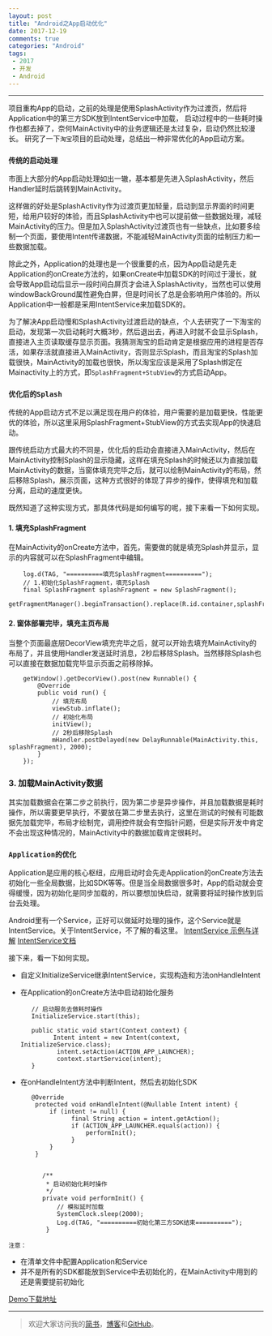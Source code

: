 ```yaml
---
layout: post
title: "Android之App启动优化"
date: 2017-12-19
comments: true
categories: "Android"
tags:
 - 2017
 - 开发
 - Android
---
```



---
项目重构App的启动，之前的处理是使用SplashActivity作为过渡页，然后将Application中的第三方SDK放到IntentService中加载，
启动过程中的一些耗时操作也都去掉了，奈何MainActivity中的业务逻辑还是太过复杂，启动仍然比较漫长。
研究了一下`淘宝`项目的启动处理，总结出一种非常优化的App启动方案。

### `传统的启动处理`
市面上大部分的App启动处理如出一辙，基本都是先进入SplashActivity，然后Handler延时后跳转到MainActivity。
<!-- more -->   

这样做的好处是SplashActivity作为过渡页更加轻量，启动到显示界面的时间更短，给用户较好的体验，而且SplashActivity中也可以提前做一些数据处理，减轻MainActivity的压力。但是加入SplashActivity过渡页也有一些缺点，比如要多绘制一个页面，要使用Intent传递数据，不能减轻MainActivity页面的绘制压力和一些数据加载。

除此之外，Application的处理也是一个很重要的点，因为App启动是先走Application的onCreate方法的，如果onCreate中加载SDK的时间过于漫长，就会导致App启动后显示一段时间白屏页才会进入SplashActivity，当然也可以使用windowBackGround属性避免白屏，但是时间长了总是会影响用户体验的。所以Application中一般都是采用IntentService来加载SDK的。

为了解决App启动慢和SplashActivity过渡启动的缺点，个人去研究了一下淘宝的启动，发现第一次启动耗时大概3秒，然后退出去，再进入时就不会显示Splash，直接进入主页读取缓存显示页面。我猜测淘宝的启动肯定是根据应用的进程是否存活，如果存活就直接进入MainActivity，否则显示Splash，而且淘宝的Splash加载很快，MainActivity的加载也很快，所以淘宝应该是采用了Splash绑定在Mainactivity上的方式，即`SplashFragment+StubView`的方式启动App。


### `优化后的Splash`
传统的App启动方式不足以满足现在用户的体验，用户需要的是加载更快，性能更优的体验，所以这里采用SplashFragment+StubView的方式去实现App的快速启动。

跟传统启动方式最大的不同是，优化后的启动会直接进入MainActivity，然后在MainActivity控制Splash的显示隐藏，这样在填充Splash的时候还以为直接加载MainActivity的数据，当窗体填充完毕之后，就可以绘制MainActivity的布局，然后移除Splash，展示页面，这种方式很好的体现了异步的操作，使得填充和加载分离，启动的速度更快。

既然知道了这种实现方式，那具体代码是如何编写的呢，接下来看一下如何实现。
#### 1. 填充SplashFragment
在MainActivity的onCreate方法中，首先，需要做的就是填充Splash并显示，显示的内容就可以在SplashFragment中编辑。

        log.d(TAG, "==========填充SplashFragment==========");
        // 1.初始化SplashFragment，填充Splash
        final SplashFragment splashFragment = new SplashFragment();
        getFragmentManager().beginTransaction().replace(R.id.container,splashFragment).commitAllowingStateLoss();

#### 2. 窗体部署完毕，填充主页布局
当整个页面最底层DecorView填充完毕之后，就可以开始去填充MainActivity的布局了，并且使用Handler发送延时消息，2秒后移除Splash。当然移除Splash也可以直接在数据加载完毕显示页面之前移除掉。


        getWindow().getDecorView().post(new Runnable() {
            @Override
            public void run() {
                // 填充布局
                viewStub.inflate();
                // 初始化布局
                initView();
                // 2秒后移除Splash
                mHandler.postDelayed(new DelayRunnable(MainActivity.this, splashFragment), 2000);
            }
        });


### 3. 加载MainActivity数据
其实加载数据会在第二步之前执行，因为第二步是异步操作，并且加载数据是耗时操作，所以需要更早执行，不要放在第二步里去执行，这里在测试的时候有可能数据先加载完毕，布局才绘制完，调用控件就会有空指针问题，但是实际开发中肯定不会出现这种情况的，MainActivity中的数据加载肯定很耗时。


### `Application的优化`
Application是应用的核心枢纽，应用启动时会先走Application的onCreate方法去初始化一些全局数据，比如SDK等等。但是当全局数据很多时，App的启动就会变得缓慢，因为初始化是同步加载的，所以要想加快启动，就需要将延时操作放到后台去处理。

Android里有一个Service，正好可以做延时处理的操作，这个Service就是IntentService。关于IntentService，不了解的看这里。
[IntentService 示例与详解](http://www.jianshu.com/p/332b6daf91f0)
[IntentService文档](https://developer.android.com/reference/android/app/IntentService.html)

接下来，看一下如何实现。
* 自定义InitializeService继承IntentService，实现构造和方法onHandleIntent

* 在Application的onCreate方法中启动初始化服务


		 // 启动服务去做耗时操作
	     InitializeService.start(this);

	     public static void start(Context context) {
		       Intent intent = new Intent(context, InitializeService.class);
		        intent.setAction(ACTION_APP_LAUNCHER);
		        context.startService(intent);
		 }

* 在onHandleIntent方法中判断Intent，然后去初始化SDK


		 @Override
		  protected void onHandleIntent(@Nullable Intent intent) {
			  if (intent != null) {
		            final String action = intent.getAction();
		            if (ACTION_APP_LAUNCHER.equals(action)) {
		                performInit();
			        }
		      }
	      }


		    /**
		     * 启动初始化耗时操作
		     */
		    private void performInit() {
		        // 模拟延时加载
		        SystemClock.sleep(2000);
		        Log.d(TAG, "==========初始化第三方SDK结束==========");
	         }



`注意：`
* 在清单文件中配置Application和Service
* 并不是所有的SDK都能放到Service中去初始化的，在MainActivity中用到的还是需要提前初始化


[Demo下载地址](https://github.com/PingerOne/android_develop_sample.git)


---
> 欢迎大家访问我的[简书](http://www.jianshu.com/u/64f479a1cef7)，[博客](http://wanit.me/)和[GitHub](https://github.com/PingerOne)。

